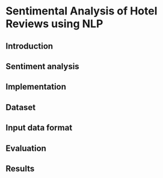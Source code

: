 # Sentimental Analysis of Hotel Reviews using NLP

## Introduction

## Sentiment analysis

## Implementation

## Dataset

## Input data format

## Evaluation

## Results










